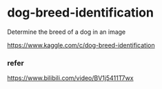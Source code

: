 # dog-breed-identification

Determine the breed of a dog in an image

https://www.kaggle.com/c/dog-breed-identification

### refer

https://www.bilibili.com/video/BV1j5411T7wx
